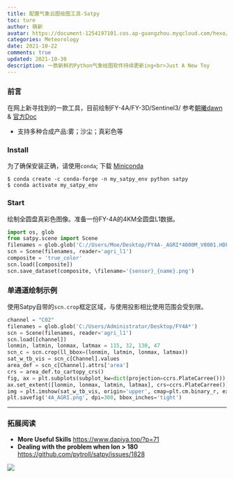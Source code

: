 ```yaml
---
title: 配置气象云图绘图工具-Satpy
toc: ture
author: 萌新
avatar: https://document-1254197101.cos.ap-guangzhou.myqcloud.com/hexo/pic/Head.jpg
categories: Meteorology
date: 2021-10-22
comments: true
updated: 2021-10-30
description: 一款新鲜的Python气象绘图软件持续更新ing<br>Just A New Toy
---
```

### 前言
在网上新寻找到的一款工具，目前绘制FY-4A/FY-3D/Sentinel3/
参考[朝曦dawn](https://github.com/zxdawn) & [官方Doc](https://satpy.readthedocs.io/en/stable/overview.html)
* 支持多种合成产品:雾；沙尘；真彩色等

### Install
为了确保安装正确，请使用`conda`; 下载 [Miniconda](https://docs.conda.io/en/latest/miniconda.html)
```
$ conda create -c conda-forge -n my_satpy_env python satpy
$ conda activate my_satpy_env
```
### Start
绘制全圆盘真彩色图像。准备一份FY-4A的4KM全圆盘L1数据。
``` Python
import os, glob
from satpy.scene import Scene
filenames = glob.glob('C://Users/Moe/Desktop/FY4A-_AGRI*4000M_V0001.HDF')
scn = Scene(filenames, reader='agri_l1')
composite = 'true_color'
scn.load([composite])
scn.save_dataset(composite, \filename='{sensor}_{name}.png')
```
### 单通道绘制示例
使用Satpy自带的`scn.crop`框定区域，与使用投影相比使用范围会受到限。
```Python
channel = "C02"
filenames = glob.glob('C:/Users/Administrator/Desktop/FY4A*')
scn = Scene(filenames, reader='agri_l1')
scn.load([channel])
lonmin, latmin, lonmax, latmax = 115, 32, 130, 47
scn_c = scn.crop(ll_bbox=(lonmin, latmin, lonmax, latmax))
sat_w_tb_vis = scn_c[Channel].values
area_def = scn_c[Channel].attrs['area']
crs = area_def.to_cartopy_crs()
fig, ax = plt.subplots(subplot_kw=dict(projection=ccrs.PlateCarree()))
ax.set_extent([lonmin, lonmax, latmin, latmax], crs=ccrs.PlateCarree())
img = plt.imshow(sat_w_tb_vis, origin='upper', cmap=plt.cm.binary_r, extent=crs.bounds, transform=crs)
plt.savefig('4A_AGRI.png', dpi=300, bbox_inches='tight')
```
---

### 拓展阅读 
* **More Useful Skills** https://www.dapiya.top/?p=71
* **Dealing with the problem when lon > 180** https://github.com/pytroll/satpy/issues/1828

![](https://gitee.com//MengXin546/CDN/raw/master/img/FengYun-4A_cartopy_202110210630.jpg)


